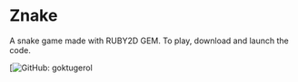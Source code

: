 # Znake
A snake game made with RUBY2D GEM. To play, download and launch the code.

[![GitHub: goktugerol](https://github.com/goktugerol/Znake/blob/main/Screenshot%20V0.1.1.jpeg)
